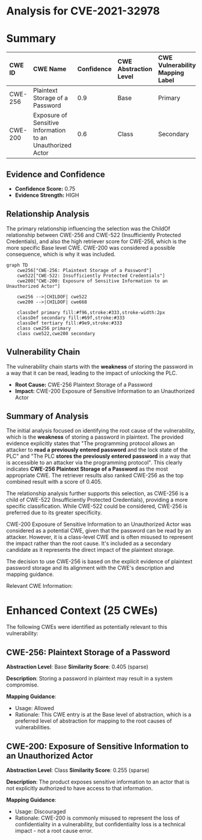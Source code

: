 # Analysis for CVE-2021-32978

# Summary
| CWE ID  | CWE Name                                          | Confidence | CWE Abstraction Level | CWE Vulnerability Mapping Label | CWE-Vulnerability Mapping Notes |
| :-------- | :------------------------------------------------ | :--------- | :-------------------- | :------------------------------ | :------------------------------ |
| CWE-256   | Plaintext Storage of a Password                   | 0.9        | Base                  | Primary                         | Allowed                       |
| CWE-200   | Exposure of Sensitive Information to an Unauthorized Actor | 0.6        | Class                 | Secondary                       | Discouraged                   |

## Evidence and Confidence

*   **Confidence Score:** 0.75
*   **Evidence Strength:** HIGH

## Relationship Analysis
The primary relationship influencing the selection was the ChildOf relationship between CWE-256 and CWE-522 (Insufficiently Protected Credentials), and also the high retriever score for CWE-256, which is the more specific Base level CWE. CWE-200 was considered a possible consequence, which is why it was included.

```mermaid
graph TD
    cwe256["CWE-256: Plaintext Storage of a Password"]
    cwe522["CWE-522: Insufficiently Protected Credentials"]
    cwe200["CWE-200: Exposure of Sensitive Information to an Unauthorized Actor"]
    
    cwe256 -->|CHILDOF| cwe522
    cwe200 -->|CHILDOF| cwe668
    
    classDef primary fill:#f96,stroke:#333,stroke-width:2px
    classDef secondary fill:#69f,stroke:#333
    classDef tertiary fill:#9e9,stroke:#333
    class cwe256 primary
    class cwe522,cwe200 secondary
```

## Vulnerability Chain
The vulnerability chain starts with the **weakness** of storing the password in a way that it can be read, leading to the impact of unlocking the PLC.
  - **Root Cause:** CWE-256 Plaintext Storage of a Password
  - **Impact:** CWE-200 Exposure of Sensitive Information to an Unauthorized Actor

## Summary of Analysis
The initial analysis focused on identifying the root cause of the vulnerability, which is the **weakness** of storing a password in plaintext. The provided evidence explicitly states that "The programming protocol allows an attacker to **read a previously entered password** and the lock state of the PLC" and "The PLC **stores the previously entered password** in a way that is accessible to an attacker via the programming protocol". This clearly indicates **CWE-256 Plaintext Storage of a Password** as the most appropriate CWE. The retriever results also ranked CWE-256 as the top combined result with a score of 0.405.

The relationship analysis further supports this selection, as CWE-256 is a child of CWE-522 (Insufficiently Protected Credentials), providing a more specific classification. While CWE-522 could be considered, CWE-256 is preferred due to its greater specificity.

CWE-200 Exposure of Sensitive Information to an Unauthorized Actor was considered as a potential CWE, given that the password can be read by an attacker. However, it is a class-level CWE and is often misused to represent the impact rather than the root cause. It's included as a secondary candidate as it represents the direct impact of the plaintext storage.

The decision to use CWE-256 is based on the explicit evidence of plaintext password storage and its alignment with the CWE's description and mapping guidance.

Relevant CWE Information:

# Enhanced Context (25 CWEs)
The following CWEs were identified as potentially relevant to this vulnerability:

## CWE-256: Plaintext Storage of a Password
**Abstraction Level**: Base
**Similarity Score**: 0.405 (sparse)

**Description**:
Storing a password in plaintext may result in a system compromise.

**Mapping Guidance**:
- Usage: Allowed
- Rationale: This CWE entry is at the Base level of abstraction, which is a preferred level of abstraction for mapping to the root causes of vulnerabilities.

## CWE-200: Exposure of Sensitive Information to an Unauthorized Actor
**Abstraction Level**: Class
**Similarity Score**: 0.255 (sparse)

**Description**:
The product exposes sensitive information to an actor that is not explicitly authorized to have access to that information.

**Mapping Guidance**:
- Usage: Discouraged
- Rationale: CWE-200 is commonly misused to represent the loss of confidentiality in a vulnerability, but confidentiality loss is a technical impact - not a root cause error.